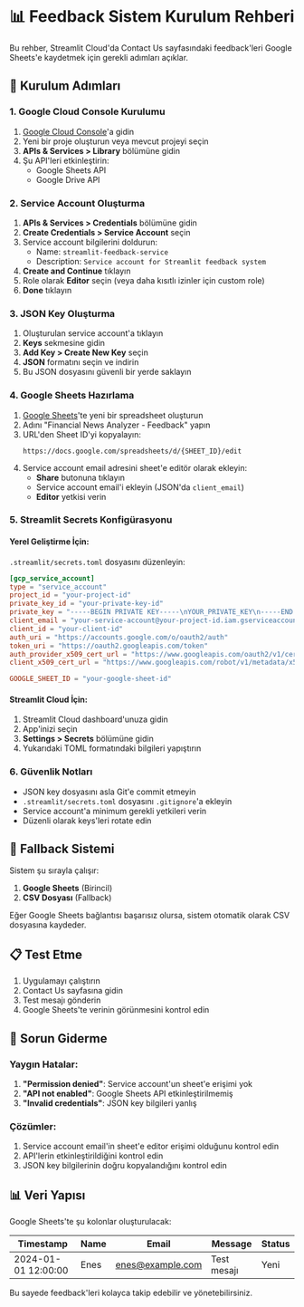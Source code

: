 # 📊 Feedback Sistem Kurulum Rehberi

Bu rehber, Streamlit Cloud'da Contact Us sayfasındaki feedback'leri Google Sheets'e kaydetmek için gerekli adımları açıklar.

## 🔧 Kurulum Adımları

### 1. Google Cloud Console Kurulumu

1. [Google Cloud Console](https://console.cloud.google.com)'a gidin
2. Yeni bir proje oluşturun veya mevcut projeyi seçin
3. **APIs & Services > Library** bölümüne gidin
4. Şu API'leri etkinleştirin:
   - Google Sheets API
   - Google Drive API

### 2. Service Account Oluşturma

1. **APIs & Services > Credentials** bölümüne gidin
2. **Create Credentials > Service Account** seçin
3. Service account bilgilerini doldurun:
   - Name: `streamlit-feedback-service`
   - Description: `Service account for Streamlit feedback system`
4. **Create and Continue** tıklayın
5. Role olarak **Editor** seçin (veya daha kısıtlı izinler için custom role)
6. **Done** tıklayın

### 3. JSON Key Oluşturma

1. Oluşturulan service account'a tıklayın
2. **Keys** sekmesine gidin
3. **Add Key > Create New Key** seçin
4. **JSON** formatını seçin ve indirin
5. Bu JSON dosyasını güvenli bir yerde saklayın

### 4. Google Sheets Hazırlama

1. [Google Sheets](https://sheets.google.com)'te yeni bir spreadsheet oluşturun
2. Adını "Financial News Analyzer - Feedback" yapın
3. URL'den Sheet ID'yi kopyalayın:
   ```
   https://docs.google.com/spreadsheets/d/{SHEET_ID}/edit
   ```
4. Service account email adresini sheet'e editör olarak ekleyin:
   - **Share** butonuna tıklayın
   - Service account email'i ekleyin (JSON'da `client_email`)
   - **Editor** yetkisi verin

### 5. Streamlit Secrets Konfigürasyonu

#### Yerel Geliştirme İçin:

`.streamlit/secrets.toml` dosyasını düzenleyin:

```toml
[gcp_service_account]
type = "service_account"
project_id = "your-project-id"
private_key_id = "your-private-key-id"
private_key = "-----BEGIN PRIVATE KEY-----\nYOUR_PRIVATE_KEY\n-----END PRIVATE KEY-----\n"
client_email = "your-service-account@your-project-id.iam.gserviceaccount.com"
client_id = "your-client-id"
auth_uri = "https://accounts.google.com/o/oauth2/auth"
token_uri = "https://oauth2.googleapis.com/token"
auth_provider_x509_cert_url = "https://www.googleapis.com/oauth2/v1/certs"
client_x509_cert_url = "https://www.googleapis.com/robot/v1/metadata/x509/your-service-account%40your-project-id.iam.gserviceaccount.com"

GOOGLE_SHEET_ID = "your-google-sheet-id"
```

#### Streamlit Cloud İçin:

1. Streamlit Cloud dashboard'unuza gidin
2. App'inizi seçin
3. **Settings > Secrets** bölümüne gidin
4. Yukarıdaki TOML formatındaki bilgileri yapıştırın

### 6. Güvenlik Notları

- JSON key dosyasını asla Git'e commit etmeyin
- `.streamlit/secrets.toml` dosyasını `.gitignore`'a ekleyin
- Service account'a minimum gerekli yetkileri verin
- Düzenli olarak keys'leri rotate edin

## 🔄 Fallback Sistemi

Sistem şu sırayla çalışır:

1. **Google Sheets** (Birincil)
2. **CSV Dosyası** (Fallback)

Eğer Google Sheets bağlantısı başarısız olursa, sistem otomatik olarak CSV dosyasına kaydeder.

## 📋 Test Etme

1. Uygulamayı çalıştırın
2. Contact Us sayfasına gidin
3. Test mesajı gönderin
4. Google Sheets'te verinin görünmesini kontrol edin

## 🐛 Sorun Giderme

### Yaygın Hatalar:

1. **"Permission denied"**: Service account'un sheet'e erişimi yok
2. **"API not enabled"**: Google Sheets API etkinleştirilmemiş
3. **"Invalid credentials"**: JSON key bilgileri yanlış

### Çözümler:

1. Service account email'in sheet'e editor erişimi olduğunu kontrol edin
2. API'lerin etkinleştirildiğini kontrol edin
3. JSON key bilgilerinin doğru kopyalandığını kontrol edin

## 📊 Veri Yapısı

Google Sheets'te şu kolonlar oluşturulacak:

| Timestamp | Name | Email | Message | Status |
|-----------|------|--------|---------|--------|
| 2024-01-01 12:00:00 | Enes | enes@example.com | Test mesajı | Yeni |

Bu sayede feedback'leri kolayca takip edebilir ve yönetebilirsiniz.
